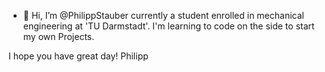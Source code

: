 - 👋 Hi, I’m @PhilippStauber
currently a student enrolled in mechanical engineering at 'TU Darmstadt'.
I'm learning to code on the side to start my own Projects.

I hope you have great day!
Philipp

